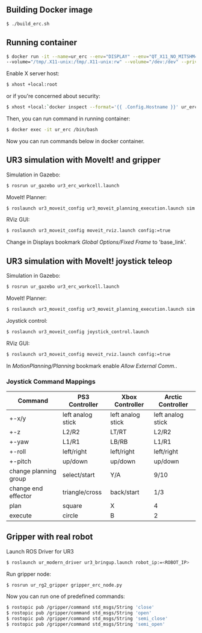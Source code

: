 ## Building Docker image

```sh
$ ./build_erc.sh 
```
## Running container

```sh 
$ docker run -it --name=ur_erc --env="DISPLAY" --env="QT_X11_NO_MITSHM=1"
--volume="/tmp/.X11-unix:/tmp/.X11-unix:rw" --volume="/dev:/dev" --privileged ur3_erc
```

Enable X server host:
```sh
$ xhost +local:root
```

or if you're concerned about security:
```sh
$ xhost +local:`docker inspect --format='{{ .Config.Hostname }}' ur_erc`
```

Then, you can run command in running container:
```sh 
$ docker exec -it ur_erc /bin/bash
```

Now you can run commands below in docker container.

## UR3 simulation with MoveIt! and gripper
Simulation in Gazebo:
```sh 
$ rosrun ur_gazebo ur3_erc_workcell.launch 
```
MoveIt! Planner:
```sh 
$ roslaunch ur3_moveit_config ur3_moveit_planning_execution.launch sim:=true limited:=true
```
RViz GUI:
```sh 
$ roslaunch ur3_moveit_config moveit_rviz.launch config:=true
```

Change in Displays bookmark *Global Options/Fixed Frame* to 'base_link'.


## UR3 simulation with MoveIt! joystick teleop

Simulation in Gazebo:
```sh 
$ rosrun ur_gazebo ur3_erc_workcell.launch
```
MoveIt! Planner:
```sh 
$ roslaunch ur3_moveit_config ur3_moveit_planning_execution.launch sim:=true limited:=true
```
Joystick control:
```sh 
$ roslaunch ur3_moveit_config joystick_control.launch 
```

RViz GUI:
```sh 
$ roslaunch ur3_moveit_config moveit_rviz.launch config:=true
```
In *MotionPlanning/Planning* bookmark enable *Allow External Comm.*. 

### Joystick Command Mappings
| Command               | PS3 Controller |       Xbox Controller  |     Arctic Controller |
| --- | --- | --- |--- |
|+-x/y |                  left analog stick |    left analog stick     | left analog stick |
|+-z |                      L2/R2 |               LT/RT                 |L2/R2|
|+-yaw             |      L1/R1 |               LB/RB              |   L1/R1 |
|+-roll             |     left/right |           left/right     |       left/right |
|+-pitch             |    up/down     |         up/down          |     up/down |
|change planning group |  select/start |        Y/A               |    9/10 |
|change end effector    | triangle/cross    |   back/start         |   1/3 |
|plan                   | square            |   X               |      4 |
|execute                | circle            |   B                |     2 |


## Gripper with real robot
Launch ROS Driver for UR3
```sh 
$ roslaunch ur_modern_driver ur3_bringup.launch robot_ip:=<ROBOT_IP>
```
Run gripper node:
```sh 
$ rosrun ur_rg2_gripper gripper_erc_node.py
```
Now you can run one of predefined commands:
```sh
$ rostopic pub /gripper/command std_msgs/String 'close'
$ rostopic pub /gripper/command std_msgs/String 'open'
$ rostopic pub /gripper/command std_msgs/String 'semi_close'
$ rostopic pub /gripper/command std_msgs/String 'semi_open'
```
